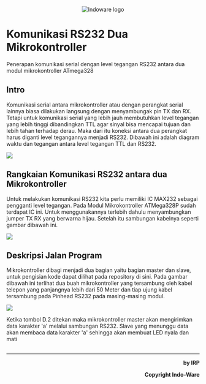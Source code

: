 <p align="center">
  <img src="https://indo-ware.com/logo/LOGONEW2.png" alt="Indoware logo"/>
</p>

# Komunikasi RS232 Dua Mikrokontroller

<p>Penerapan komunikasi serial dengan level tegangan RS232 antara dua modul mikrokontroller ATmega328</p>

## Intro

<p>Komunikasi serial antara mikrokontroller atau dengan perangkat serial lainnya biasa dilakukan langsung dengan menyambungak pin TX dan RX. Tetapi untuk komunikasi serial yang lebih jauh membutuhkan level tegangan yang lebih tinggi dibandingkan TTL agar sinyal bisa mencapai tujuan dan lebih tahan terhadap derau. Maka dari itu koneksi antara dua perangkat harus diganti level tegangannya menjadi RS232. Dibawah ini adalah diagram waktu dan tegangan antara level tegangan TTL dan RS232.</p>
<img src="https://www.sparkfun.com/tutorial/RS232vsTTL-BiteSize/ttl-timing.PNG">

## Rangkaian Komunikasi RS232 antara dua Mikrokontroller

<p>Untuk melakukan komunikasi RS232 kita perlu memiliki IC MAX232 sebagai pengganti level tegangan. Pada Modul Mikrokontroller ATMega328P sudah terdapat IC ini. Untuk menggunakannya terlebih dahulu menyambungkan jumper TX RX yang berwarna hijau. Setelah itu sambungan kabelnya seperti gambar dibawah ini.</p>

<img src="https://lh3.googleusercontent.com/8ySTO4I_MA1fq2uVu4ai-9uh4MR9ncXNmeV4HfQALfkz4HkKuXYuYQero5fqqRxrRmuVHFH3xaZPZaJCHdsEkB7nhhQMVcYw6PsKpob7N6rUr6QA4DXgbyyyYCR7tObAu_q7YDebJmU6ZDpF99vhiWIybxez6hjeCB29CHMaEPz4WqpZnN8XJ_MjrYxwfD3zzMNpPSMTn1iD_9_Rd3dY_8nL5WI4uFTct3iOxtKXQPrVtq6IRvBaE9idR5-OEKqQBljY8H_GKXYk4d2b3tDH7qfKbbByiZR1MEGFEvI4XITq_ruAJO8ZznlDVGgaveOYURoyv209FI7ayRJUWVjpMjL_0HjqrmgIpsZHQJkhv0BqWwnI7kOnyAh-Zao16ldeoO99zGxyeTfBt1r3sEuML14q3iMLnROWPkgC2wEgWqduZhNDZzuWJzsM0Lw_9d5-BaLQD8tN-UpTAbp5PXRJ_ea_8vRazoZ230LeR3YYkFEUy3Ov14mW89PnpQg66PCY-ktou6pnjp-uY4LrL7mAFDDk4tysF6gVn1aKY7OWbuThj6QZFjSpy8S2cygOsCUOwkTU2zyPF2vSCztee7yfXYo26xyEzZAEvuZDhhc2G6RoUWpASDWg=w1033-h247-no">

## Deskripsi Jalan Program

<p>Mikrokontroller dibagi menjadi dua bagian yaitu bagian master dan slave, untuk pengisian kode dapat dilihat pada repository di sini. Pada gambar dibawah ini terlihat dua buah mikrokontroller yang tersambung oleh kabel telepon yang panjangnya lebih dari 50 Meter dan tiap ujung kabel tersambung pada Pinhead RS232 pada masing-masing modul.</p>
<img src="https://lh3.googleusercontent.com/mse3Y0S21J3Dk9pd_s1ne6bc0vHgl2oJ09bGPKKyvy2kK09MUumxR2cqkG3uubMsavnyh0nwDK-_Wuq9AQgRu1XtSH0n2cmdKQ-hpXbelI_qmXOw6hk8RboOd0v0aKvxmz7ZWVCLH27fMLU63PsULS2_ik9oy0yR3fJ3A6OAakbwOszMz0sJ24jW1hS-dL6fmpeRgETfxQ4DMceVlh8JVtUeKyzM2c7JXijG0WMRjBvSWJkDkaRHzxzfAP_E1Jz4FU5rQPMNKtToMVjNpZ1il3BKzLg0buSiLyphqG_2tlszaokBJfQR9W_YRdcr_w8dD6fSa_f6KDnZGFL69TbpGo9jeIjUaSdWbT8AJsPS5a2WoqirEEuhK5hcEl695rRblxGoXuAjeGoyasVNGUsgodkXrOclxX_um1Cnzoa4vBZdI8f3VkEnvPw2du8fh9r-6GDpggcaQUMtaDRwaCb6v_uHJqGfMBHhJbVMWOyiBlghB7ae5RYTh6Et_-R-1nfl2svcI_yytCx00Y3JERpoTmkZ0x6bd7Nl6JAh_ucfHNV7weZh9OuE0GPmmuUKh7-PZCIBH7au98af29Y2q2UITFzn2lQnUeE1Zyfyk4TUKsmTCO5TjUXt=w1177-h662-no">
<p>Ketika tombol D.2 ditekan maka mikrokontroller master akan mengirimkan data karakter 'a' melalui sambungan RS232. Slave yang menunggu data akan membaca data karakter 'a' sehingga akan membuat LED nyala dan mati</p>

##
<hr>
<p align="right" size"6"><b>by IRP</b></p>
<p align="right" size"6"><b>Copyright Indo-Ware</b></p>
